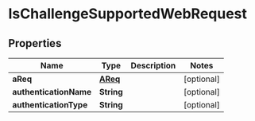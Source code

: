 
# IsChallengeSupportedWebRequest

## Properties
Name | Type | Description | Notes
------------ | ------------- | ------------- | -------------
**aReq** | [**AReq**](AReq.md) |  |  [optional]
**authenticationName** | **String** |  |  [optional]
**authenticationType** | **String** |  |  [optional]



